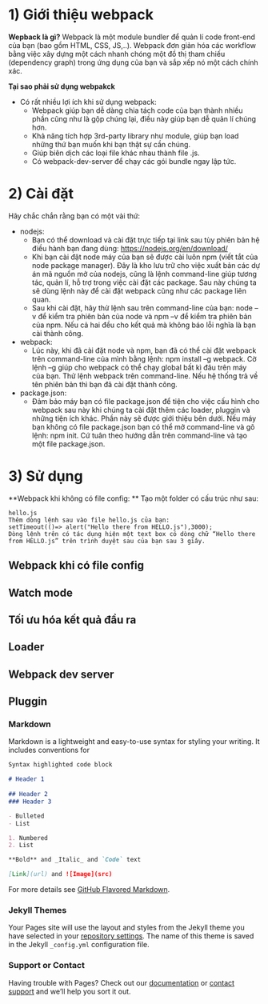 # 1) Giới thiệu webpack
**Wepback là gì?**
Webpack là một module bundler để quản lí code front-end của bạn (bao gồm HTML, CSS, JS,..). Webpack đơn giản hóa các workflow bằng       việc xây dựng một cách nhanh chóng một đồ thị tham chiếu (dependency graph) trong ứng dụng của bạn và sắp xếp nó một cách chính xác.

**Tại sao phải sử dụng webpakck**
+ Có rất nhiều lợi ích khi sử dụng webpack:
    -	Webpack giúp  bạn dễ dàng chia tách code của bạn thành nhiều phần cũng như là gộp chúng lại, điều này giúp bạn dễ quản lí  chúng 	 hơn.
    -	Khả năng tích hợp 3rd-party library như module, giúp bạn load những thứ bạn muốn khi bạn thật sự cần chúng.
    -	Giúp biên dịch các loại file khác nhau thành file .js.
    -   Có webpack-dev-server để chạy các gói bundle ngay lập tức.


# 2) Cài đặt
  Hãy chắc chắn rằng bạn có một vài thứ:
  + nodejs: 
    -	Bạn có thể download và cài đặt trực tiếp tại link sau tùy phiên bản hệ điều hành bạn đang dùng: https://nodejs.org/en/download/ 
    -	Khi bạn cài đặt node máy của bạn sẽ được cài luôn npm (viết tắt của node package manager). Đây là kho lưu trữ cho việc xuất bản         các dự án mã nguồn mở của nodejs, cũng là lệnh command-line giúp tương tác, quản lí, hỗ trợ trong việc cài đặt các package. Sau         này chúng ta sẽ dùng lệnh này để cài đặt webpack cũng như các package liên quan.
    -	Sau khi cài đặt, hãy thử lệnh sau trên command-line của bạn: node –v để kiểm tra phiên bản của node và npm –v để kiểm tra phiên         bản của npm. Nếu cả hai đều cho kết quả mà không báo lỗi nghĩa là bạn cài thành công.
  + webpack:
    -	Lúc này, khi đã cài đặt node và npm, bạn đã có thể cài đặt webpack trên command-line của mình bằng lệnh: npm install –g webpack.         Cờ lệnh –g giúp cho webpack có thể chạy global bất kì đâu trên máy của bạn. Thử lệnh webpack trên command-line. Nếu hệ thống             trả về tên phiên bản thì bạn đã cài đặt thành công.
  + package.json:
    -	Đảm bảo máy bạn có file package.json để tiện cho việc cấu hình cho webpack sau này khi chúng ta cài đặt thêm các loader, pluggin         và những tiện ích khác. Phần này sẽ được giới thiệu bên dưới. Nếu máy bạn không có file package.json bạn có thể mở command-line và       gõ lệnh: npm init. Cứ tuân theo hướng dẫn trên command-line và tạo một file package.json.

  
# 3) Sử dụng
  **Webpack khi không có file config: **
  	Tạo một folder có cấu trúc như sau:
	
	hello.js 
	Thêm dòng lệnh sau vào file hello.js của bạn: 
	setTimeout(()=> alert("Hello there from HELLO.js"),3000);
	Dòng lệnh trên có tác dụng hiện một text box có dòng chữ “Hello there from HELLO.js” trên trình duyệt sau của bạn sau 3 giây.

  ## Webpack khi có file config
  ## Watch mode
  ## Tối ưu hóa kết quả đầu ra
  ## Loader
  ## Webpack dev server
  ## Pluggin




### Markdown

Markdown is a lightweight and easy-to-use syntax for styling your writing. It includes conventions for

```markdown
Syntax highlighted code block

# Header 1
      
## Header 2
### Header 3

- Bulleted
- List

1. Numbered
2. List

**Bold** and _Italic_ and `Code` text

[Link](url) and ![Image](src)
```

For more details see [GitHub Flavored Markdown](https://guides.github.com/features/mastering-markdown/).

### Jekyll Themes

Your Pages site will use the layout and styles from the Jekyll theme you have selected in your [repository settings](https://github.com/UDPT-2017/seminar-webpack-1412193-1412169.github.io/settings). The name of this theme is saved in the Jekyll `_config.yml` configuration file.

### Support or Contact

Having trouble with Pages? Check out our [documentation](https://help.github.com/categories/github-pages-basics/) or [contact support](https://github.com/contact) and we’ll help you sort it out.
